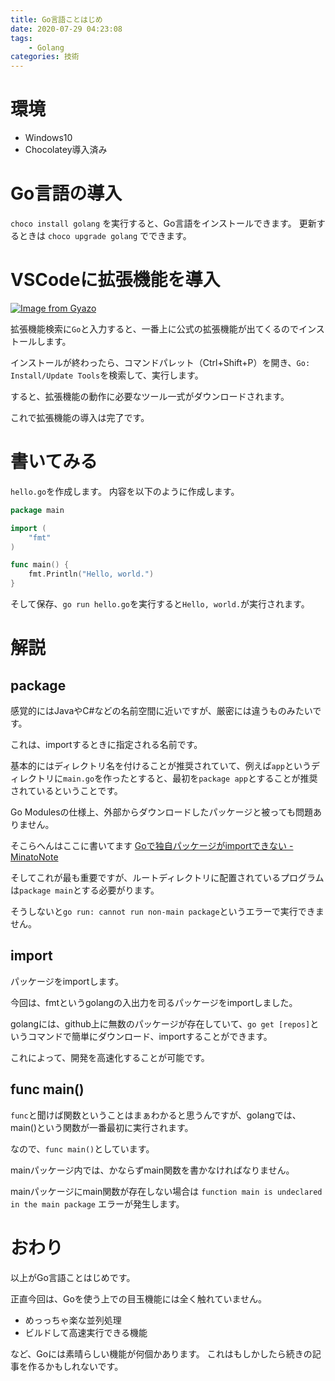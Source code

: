 ```yaml
---
title: Go言語ことはじめ
date: 2020-07-29 04:23:08
tags:
    - Golang
categories: 技術
---
```

# 環境

- Windows10
- Chocolatey導入済み

# Go言語の導入

`choco install golang` を実行すると、Go言語をインストールできます。
更新するときは `choco upgrade golang` でできます。

# VSCodeに拡張機能を導入

[![Image from Gyazo](https://i.gyazo.com/da73eb8a0e215e2b77ce03713816199e.png)](https://gyazo.com/da73eb8a0e215e2b77ce03713816199e)

拡張機能検索に`Go`と入力すると、一番上に公式の拡張機能が出てくるのでインストールします。

インストールが終わったら、コマンドパレット（Ctrl+Shift+P）を開き、`Go: Install/Update Tools`を検索して、実行します。

すると、拡張機能の動作に必要なツール一式がダウンロードされます。

これで拡張機能の導入は完了です。

# 書いてみる

`hello.go`を作成します。
内容を以下のように作成します。

```go
package main

import (
	"fmt"
)

func main() {
	fmt.Println("Hello, world.")
}
```

そして保存、`go run hello.go`を実行すると`Hello, world.`が実行されます。

# 解説

## package

感覚的にはJavaやC#などの名前空間に近いですが、厳密には違うものみたいです。

これは、importするときに指定される名前です。

基本的にはディレクトリ名を付けることが推奨されていて、例えば`app`というディレクトリに`main.go`を作ったとすると、最初を`package app`とすることが推奨されているということです。

Go Modulesの仕様上、外部からダウンロードしたパッケージと被っても問題ありません。

そこらへんはここに書いてます [Goで独自パッケージがimportできない - MinatoNote](https://blog.minato86.me/2020/07/28/Go%E3%81%A7%E7%8B%AC%E8%87%AA%E3%83%91%E3%83%83%E3%82%B1%E3%83%BC%E3%82%B8%E3%81%8Cimport%E3%81%A7%E3%81%8D%E3%81%AA%E3%81%84/)

そしてこれが最も重要ですが、ルートディレクトリに配置されているプログラムは`package main`とする必要がります。

そうしないと`go run: cannot run non-main package`というエラーで実行できません。

## import

パッケージをimportします。

今回は、fmtというgolangの入出力を司るパッケージをimportしました。

golangには、github上に無数のパッケージが存在していて、`go get [repos]`というコマンドで簡単にダウンロード、importすることができます。

これによって、開発を高速化することが可能です。

## func main()

`func`と聞けば関数ということはまぁわかると思うんですが、golangでは、main()という関数が一番最初に実行されます。

なので、`func main()`としています。

mainパッケージ内では、かならずmain関数を書かなければなりません。

mainパッケージにmain関数が存在しない場合は `function main is undeclared in the main package` エラーが発生します。

# おわり

以上がGo言語ことはじめです。

正直今回は、Goを使う上での目玉機能には全く触れていません。

- めっっちゃ楽な並列処理
- ビルドして高速実行できる機能

など、Goには素晴らしい機能が何個かあります。
これはもしかしたら続きの記事を作るかもしれないです。